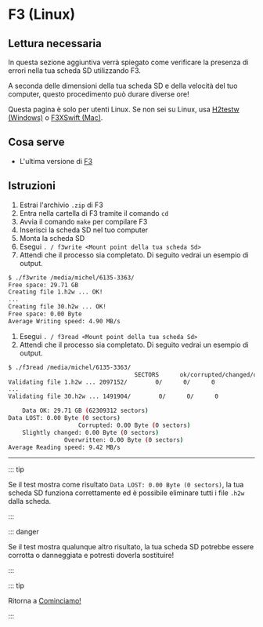# F3 (Linux)

## Lettura necessaria

In questa sezione aggiuntiva verrà spiegato come verificare la presenza di errori nella tua scheda SD utilizzando F3.

A seconda delle dimensioni della tua scheda SD e della velocità del tuo computer, questo procedimento può durare diverse ore!

Questa pagina è solo per utenti Linux. Se non sei su Linux, usa [H2testw (Windows)](h2testw-\(windows\)) o [F3XSwift (Mac)](f3xswift-\(mac\)).

## Cosa serve

- L'ultima versione di [F3](https://github.com/AltraMayor/f3/releases/tag/v8.0)

## Istruzioni

1. Estrai l'archivio `.zip` di F3
2. Entra nella cartella di F3 tramite il comando `cd`
3. Avvia il comando `make` per compilare F3
4. Inserisci la scheda SD nel tuo computer
5. Monta la scheda SD
6. Esegui `. / f3write <Mount point della tua scheda Sd>`
7. Attendi che il processo sia completato. Di seguito vedrai un esempio di output.

```bash
$ ./f3write /media/michel/6135-3363/
Free space: 29.71 GB
Creating file 1.h2w ... OK!
...
Creating file 30.h2w ... OK!
Free space: 0.00 Byte
Average Writing speed: 4.90 MB/s
```

1. Esegui `. / f3read <Mount point della tua scheda Sd>`
2. Attendi che il processo sia completato. Di seguito vedrai un esempio di output.

```bash
$ ./f3read /media/michel/6135-3363/
									SECTORS      ok/corrupted/changed/overwritten
Validating file 1.h2w ... 2097152/        0/      0/      0
...
Validating file 30.h2w ... 1491904/        0/      0/      0

	Data OK: 29.71 GB (62309312 sectors)
Data LOST: 0.00 Byte (0 sectors)
					Corrupted: 0.00 Byte (0 sectors)
	Slightly changed: 0.00 Byte (0 sectors)
				Overwritten: 0.00 Byte (0 sectors)
Average Reading speed: 9.42 MB/s
```

___

::: tip

Se il test mostra come risultato `Data LOST: 0.00 Byte (0 sectors)`, la tua scheda SD funziona correttamente ed è possibile eliminare tutti i file `.h2w` dalla scheda.

:::

::: danger

Se il test mostra qualunque altro risultato, la tua scheda SD potrebbe essere corrotta o danneggiata e potresti doverla sostituire!

:::

::: tip

Ritorna a [Cominciamo!](get-started)

:::
